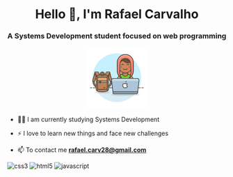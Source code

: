 <h1 align="center">Hello 👋, I'm Rafael Carvalho</h1>
<h3 align="center">A Systems Development student focused on web programming</h3>

<p align="center">
  <img src="/img.png">
</p>

- 👨‍💻 I am currently studying Systems Development

- ⚡ I love to learn new things and face new challenges

- 📫 To contact me **rafael.carv28@gmail.com**

<p align="left">
<img src="https://devicons.github.io/devicon/devicon.git/icons/css3/css3-original-wordmark.svg" alt="css3"  width="20" height="20"/>
<img src="https://devicons.github.io/devicon/devicon.git/icons/html5/html5-original-wordmark.svg" alt="html5"  width="20" height="20"/>
<img src="https://devicons.github.io/devicon/devicon.git/icons/javascript/javascript-original.svg" alt="javascript" width="20" height="20"/>
</p>
